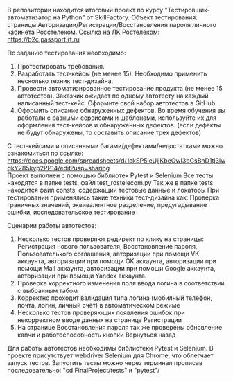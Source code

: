 В репозитории находится итоговый проект по курсу "Тестировщик-автоматизатор на Python" от SkillFactory. Объект тестирования: страницы Авторизации/Регистрации/Восстановления пароля личного кабинета Росстелеком. Ссылка на ЛК Ростелеком: https://b2c.passport.rt.ru

По заданию тестирования необходимо:

1. Протестировать требования.
2. Разработать тест-кейсы (не менее 15). Необходимо применить несколько техник тест-дизайна.
3. Провести автоматизированное тестирование продукта (не менее 15 автотестов). Заказчик ожидает по одному автотесту на каждый написанный тест-кейс. Оформите свой набор автотестов в GitHub.
4. Оформить описание обнаруженных дефектов. Во время обучения вы работали с разными сервисами и шаблонами, используйте их для оформления тест-кейсов и обнаруженных дефектов. (если дефекты не будут обнаружены, то составить описание трех дефектов)



С тест-кейсами и описанными багами/дефектами/недостатками можно ознакомиться по ссылке: https://docs.google.com/spreadsheets/d/1ckSP5ieUjjKbeOwI3bCsBhD1tj3lwqkY285kyp2PP14/edit?usp=sharing  
Проект выполнен с помощью библиотек Pytest и Selenium 
Все тесты находятся в папке tests, файл test_rostelecom.py 
Так же в папке tests находится файл consts, содержащий тестовые данные и локаторы 
При тестировании применялись такие техники тест-дизайна как: Проверка граничных значений, эквивалентное разделение, предугадывание ошибки, исследовательское тестирование



Сценарии работы автотестов:

1. Несколько тестов проверяют редирект по клику на страницы: Регистрация нового пользователя, Восстановление пароля, Пользователького соглашения, авторизации при помощи VK аккаунта, авторизации при помощи OK аккаунта, авторизации при помощи Mail аккаунта, авторизации при помощи Google аккаунта, авторизации при помощи Yandex аккаунта.
2. Проверка корректного изменения поля ввода логина в соответствии с выбранным табом
3. Корректно проходит валидация типа логина (мобилный телефон, почта, логин, личный счёт) в автоматическом режиме
4. Несколько тестов проверяющих появления ошибок при некорректном вводе данных на странице Регистрации
5. На странице Восстановления пароля так же проверены обновление капчи и работоспособность кнопки Вернуться назад



Для работы автотестов необходимы библиотеки Pytest и Selenium. В проекте присутствует webdriver Selenium для Chrome, что облегчает запуск тестов. Запустить тесты можно через терминал прописав последовательно: "cd FinalProject/tests" и "pytest"/